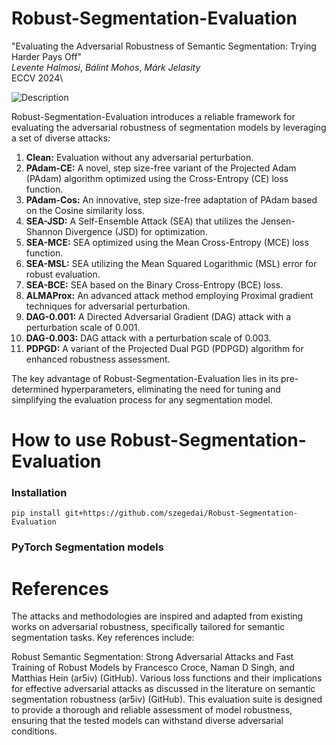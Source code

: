 # Robust-Segmentation-Evaluation

"Evaluating the Adversarial Robustness of Semantic Segmentation: Trying Harder Pays Off"\
*Levente Halmosi*, *Bálint Mohos*, *Márk Jelasity*\
ECCV 2024\

![Description](illustrations/ships.png "Result of PAdam-Cos attack on an example PASCAL-VOC image for various
PSPNet models and SEA-AT-Small. Top row: perturbed images; bottom row: predicted
mask on the perturbed image.")

Robust-Segmentation-Evaluation introduces a reliable framework for evaluating the adversarial robustness of segmentation models by leveraging a set of diverse attacks:

1. **Clean:** Evaluation without any adversarial perturbation.
2. **PAdam-CE:** A novel, step size-free variant of the Projected Adam (PAdam) algorithm optimized using the Cross-Entropy (CE) loss function.
3. **PAdam-Cos:** An innovative, step size-free adaptation of PAdam based on the Cosine similarity loss.
4. **SEA-JSD:** A Self-Ensemble Attack (SEA) that utilizes the Jensen-Shannon Divergence (JSD) for optimization.
5. **SEA-MCE:** SEA optimized using the Mean Cross-Entropy (MCE) loss function.
6. **SEA-MSL:** SEA utilizing the Mean Squared Logarithmic (MSL) error for robust evaluation.
7. **SEA-BCE:** SEA based on the Binary Cross-Entropy (BCE) loss.
8. **ALMAProx:** An advanced attack method employing Proximal gradient techniques for adversarial perturbation.
9. **DAG-0.001:** A Directed Adversarial Gradient (DAG) attack with a perturbation scale of 0.001.
10. **DAG-0.003:** DAG attack with a perturbation scale of 0.003.
11. **PDPGD:** A variant of the Projected Dual PGD (PDPGD) algorithm for enhanced robustness assessment.

The key advantage of Robust-Segmentation-Evaluation lies in its pre-determined hyperparameters, eliminating the need for tuning and simplifying the evaluation process for any segmentation model.

# How to use Robust-Segmentation-Evaluation

### Installation

```
pip install git+https://github.com/szegedai/Robust-Segmentation-Evaluation
```

### PyTorch Segmentation models

# References
The attacks and methodologies are inspired and adapted from existing works on adversarial robustness, specifically tailored for semantic segmentation tasks. Key references include:

Robust Semantic Segmentation: Strong Adversarial Attacks and Fast Training of Robust Models by Francesco Croce, Naman D Singh, and Matthias Hein​ (ar5iv)​​ (GitHub)​.
Various loss functions and their implications for effective adversarial attacks as discussed in the literature on semantic segmentation robustness​ (ar5iv)​​ (GitHub)​.
This evaluation suite is designed to provide a thorough and reliable assessment of model robustness, ensuring that the tested models can withstand diverse adversarial conditions.

